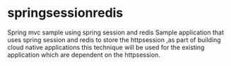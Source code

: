# springsessionredis
Spring mvc sample using spring session and redis
Sample application that uses spring session and redis to store the httpsession ,as part of building cloud native applications this technique will be 
used for the existing application which are dependent on the httpsession.
